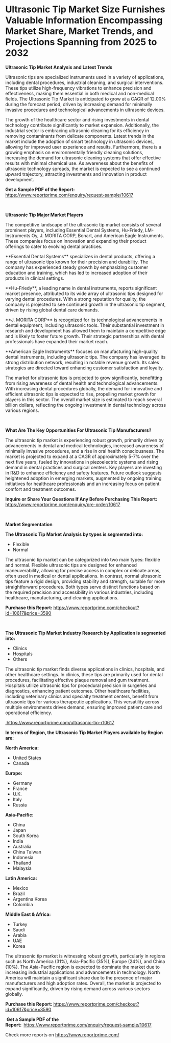 <p><h1>Ultrasonic Tip Market Size Furnishes Valuable Information Encompassing Market Share, Market Trends, and Projections Spanning from 2025 to 2032</h1></p><p><strong>Ultrasonic Tip Market Analysis and Latest Trends</strong></p>
<p><p>Ultrasonic tips are specialized instruments used in a variety of applications, including dental procedures, industrial cleaning, and surgical interventions. These tips utilize high-frequency vibrations to enhance precision and effectiveness, making them essential in both medical and non-medical fields. The Ultrasonic Tip Market is anticipated to grow at a CAGR of 12.00% during the forecast period, driven by increasing demand for minimally invasive procedures and technological advancements in ultrasonic devices.</p><p>The growth of the healthcare sector and rising investments in dental technology contribute significantly to market expansion. Additionally, the industrial sector is embracing ultrasonic cleaning for its efficiency in removing contaminants from delicate components. Latest trends in the market include the adoption of smart technology in ultrasonic devices, allowing for improved user experience and results. Furthermore, there is a growing emphasis on environmentally friendly cleaning solutions, increasing the demand for ultrasonic cleaning systems that offer effective results with minimal chemical use. As awareness about the benefits of ultrasonic technology spreads, the market is expected to see a continued upward trajectory, attracting investments and innovation in product development.</p></p>
<p><strong>Get a Sample PDF of the Report:&nbsp;</strong> <a href="https://www.reportprime.com/enquiry/request-sample/10617?utm_campaign=2283&utm_medium=2&utm_source=Github&utm_content=ia&utm_term=20032025&utm_id=ultrasonic-tip">https://www.reportprime.com/enquiry/request-sample/10617</a></p>
<p>&nbsp;</p>
<p><strong>Ultrasonic Tip Major Market Players</strong></p>
<p><p>The competitive landscape of the ultrasonic tip market consists of several prominent players, including Essential Dental Systems, Hu-Friedy, LM-Instruments Oy, J. MORITA CORP, Bonart, and American Eagle Instruments. These companies focus on innovation and expanding their product offerings to cater to evolving dental practices.</p><p>**Essential Dental Systems** specializes in dental products, offering a range of ultrasonic tips known for their precision and durability. The company has experienced steady growth by emphasizing customer education and training, which has led to increased adoption of their products in clinical settings. </p><p>**Hu-Friedy**, a leading name in dental instruments, reports significant market presence, attributed to its wide array of ultrasonic tips designed for varying dental procedures. With a strong reputation for quality, the company is projected to see continued growth in the ultrasonic tip segment, driven by rising global dental care demands.</p><p>**J. MORITA CORP** is recognized for its technological advancements in dental equipment, including ultrasonic tools. Their substantial investment in research and development has allowed them to maintain a competitive edge and is likely to foster future growth. Their strategic partnerships with dental professionals have expanded their market reach.</p><p>**American Eagle Instruments** focuses on manufacturing high-quality dental instruments, including ultrasonic tips. The company has leveraged its strong distribution network, resulting in notable revenue growth. Its sales strategies are directed toward enhancing customer satisfaction and loyalty.</p><p>The market for ultrasonic tips is projected to grow significantly, benefitting from rising awareness of dental health and technological advancements. With increasing dental procedures globally, the demand for innovative and efficient ultrasonic tips is expected to rise, propelling market growth for players in this sector. The overall market size is estimated to reach several billion dollars, reflecting the ongoing investment in dental technology across various regions.</p></p>
<p>&nbsp;</p>
<p><strong>What Are The Key Opportunities For Ultrasonic Tip Manufacturers?</strong></p>
<p><p>The ultrasonic tip market is experiencing robust growth, primarily driven by advancements in dental and medical technologies, increased awareness of minimally invasive procedures, and a rise in oral health consciousness. The market is projected to expand at a CAGR of approximately 5-7% over the next five years, fueled by innovations in piezoelectric systems and rising demand in dental practices and surgical centers. Key players are investing in R&D to enhance efficiency and safety features. Future outlook suggests heightened adoption in emerging markets, augmented by ongoing training initiatives for healthcare professionals and an increasing focus on patient comfort and treatment outcomes.</p></p>
<p><strong>Inquire or Share Your Questions If Any Before Purchasing This Report:</strong> <a href="https://www.reportprime.com/enquiry/pre-order/10617?utm_campaign=2283&utm_medium=2&utm_source=Github&utm_content=ia&utm_term=20032025&utm_id=ultrasonic-tip">https://www.reportprime.com/enquiry/pre-order/10617</a></p>
<p>&nbsp;</p>
<p><strong>Market Segmentation</strong></p>
<p><strong>The Ultrasonic Tip Market Analysis by types is segmented into:</strong></p>
<p><ul><li>Flexible</li><li>Normal</li></ul></p>
<p><p>The ultrasonic tip market can be categorized into two main types: flexible and normal. Flexible ultrasonic tips are designed for enhanced maneuverability, allowing for precise access in complex or delicate areas, often used in medical or dental applications. In contrast, normal ultrasonic tips feature a rigid design, providing stability and strength, suitable for more straightforward procedures. Both types serve distinct functions based on the required precision and accessibility in various industries, including healthcare, manufacturing, and cleaning applications.</p></p>
<p><strong>Purchase this Report:&nbsp;</strong><a href="https://www.reportprime.com/checkout?id=10617&price=3590&utm_campaign=2283&utm_medium=2&utm_source=Github&utm_content=ia&utm_term=20032025&utm_id=ultrasonic-tip">https://www.reportprime.com/checkout?id=10617&price=3590</a></p>
<p>&nbsp;</p>
<p><strong>The Ultrasonic Tip Market Industry Research by Application is segmented into:</strong></p>
<p><ul><li>Clinics</li><li>Hospitals</li><li>Others</li></ul></p>
<p><p>The ultrasonic tip market finds diverse applications in clinics, hospitals, and other healthcare settings. In clinics, these tips are primarily used for dental procedures, facilitating effective plaque removal and gum treatment. Hospitals utilize ultrasonic tips for procedural precision in surgeries and diagnostics, enhancing patient outcomes. Other healthcare facilities, including veterinary clinics and specialty treatment centers, benefit from ultrasonic tips for various therapeutic applications. This versatility across multiple environments drives demand, ensuring improved patient care and operational efficiency.</p></p>
<p><a href="https://www.reportprime.com/ultrasonic-tip-r10617?utm_campaign=2283&utm_medium=2&utm_source=Github&utm_content=ia&utm_term=20032025&utm_id=ultrasonic-tip">&nbsp;https://www.reportprime.com/ultrasonic-tip-r10617</a></p>
<p><strong>In terms of Region, the Ultrasonic Tip Market Players available by Region are:</strong></p>
<p>
    <p> <strong> North America: </strong>
        <ul>
            <li>United States</li>
            <li>Canada</li>
        </ul>
        </p> 
    <p> <strong> Europe: </strong>
        <ul>
            <li>Germany</li>
            <li>France</li>
            <li>U.K.</li>
            <li>Italy</li>
            <li>Russia</li>
        </ul>
        </p> 
    <p> <strong> Asia-Pacific: </strong>
        <ul>
            <li>China</li>
            <li>Japan</li>
            <li>South Korea</li>
            <li>India</li>
            <li>Australia</li>
            <li>China Taiwan</li>
            <li>Indonesia</li>
            <li>Thailand</li>
            <li>Malaysia</li>
        </ul>
        </p> 
    <p> <strong> Latin America: </strong>
        <ul>
            <li>Mexico</li>
            <li>Brazil</li>
            <li>Argentina Korea</li>
            <li>Colombia</li>
        </ul>
        </p> 
    <p> <strong> Middle East & Africa: </strong>
        <ul>
            <li>Turkey</li>
            <li>Saudi</li>
            <li>Arabia</li>
            <li>UAE</li>
            <li>Korea</li>
        </ul>
    </p>
    </p>
<p><p>The ultrasonic tip market is witnessing robust growth, particularly in regions such as North America (31%), Asia-Pacific (35%), Europe (24%), and China (10%). The Asia-Pacific region is expected to dominate the market due to increasing industrial applications and advancements in technology. North America will maintain a significant share due to the presence of major manufacturers and high adoption rates. Overall, the market is projected to expand significantly, driven by rising demand across various sectors globally.</p></p>
<p><strong>Purchase this Report: </strong><a href="https://www.reportprime.com/checkout?id=10617&price=3590&utm_campaign=2283&utm_medium=2&utm_source=Github&utm_content=ia&utm_term=20032025&utm_id=ultrasonic-tip">https://www.reportprime.com/checkout?id=10617&price=3590</a></p>
<p>&nbsp;<strong>Get a Sample PDF of the Report:&nbsp;&nbsp;</strong><a href="https://www.reportprime.com/enquiry/request-sample/10617?utm_campaign=2283&utm_medium=2&utm_source=Github&utm_content=ia&utm_term=20032025&utm_id=ultrasonic-tip">https://www.reportprime.com/enquiry/request-sample/10617</a></p>
<p><strong></strong></p>
<p>Check more reports on <a href="https://www.reportprime.com/?utm_campaign=2283&utm_medium=2&utm_source=Github&utm_content=ia&utm_term=20032025&utm_id=ultrasonic-tip">https://www.reportprime.com/</a></p>
